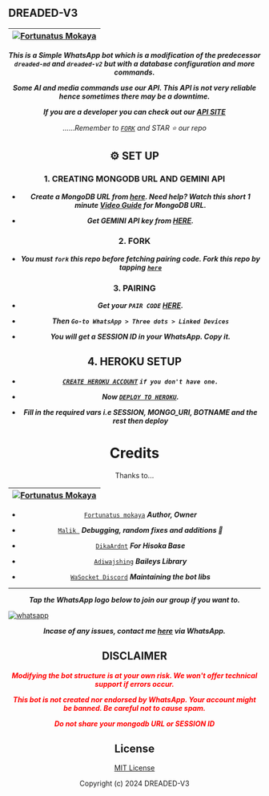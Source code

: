 ## DREADED-V3


<div align="center">

| [![Fortunatus Mokaya](https://github.com/Fortunatusmokaya.png?lenght=50width=50)](https://github.com/Fortunatusmokaya)|
|----|


***This is a Simple WhatsApp bot which is a modification of the predecessor `dreaded-md` and `dreaded-v2` but with a database configuration and more commands.***


 ***Some AI and media commands use our API. This API is not very reliable hence sometimes there may be a downtime.***

***If you are a developer you can check out our [API SITE](https://api.dreaded.site)***

......*Remember to  [`FORK`](https://github.com/Fortunatusmokaya/dreaded-v3/fork) and STAR ⭐ our repo*


 

 ## ⚙️ SET UP

 ### 1. CREATING MONGODB URL AND GEMINI API

- ***Create a MongoDB URL from [here](mongodb.com). Need help? Watch this short 1 minute [Video Guide](https://youtube.com/shorts/pIHvoXkwmq4?feature=share) for MongoDB URL.***

- ***Get GEMINI API key from [HERE](https://aistudio.google.com/app/apikey).***

 ### 2. FORK

- ***You must `fork` this repo before fetching pairing code. Fork this repo by tapping  [`here`](https://github.com/Fortunatusmokaya/dreaded-v3/fork)***

### 3. PAIRING

- ***Get your `PAIR CODE` [HERE](https://pair.dreaded.site).***

- ***Then `Go-to WhatsApp > Three dots > Linked Devices`***

 - ***You will get a SESSION ID in your WhatsApp. Copy it.***



## 4. HEROKU SETUP
      
   - ***[`CREATE HEROKU ACCOUNT`](https://signup.heroku.com/) `if you don't have one.`***

- ***Now [`DEPLOY TO HEROKU`](https://dashboard.heroku.com/new?template=https://github.com/Fortunatusmokaya/dreaded-v3).***

- ***Fill in the required vars i.e SESSION, MONGO_URI, BOTNAME and the rest then deploy***

# Credits

Thanks to...

<div align="center">

| [![Fortunatus Mokaya](https://github.com/Fortunatusmokaya.png?lenght=50width=50)](https://github.com/Fortunatusmokaya)|
|----|
* [`Fortunatus mokaya`](https://github.com/Fortunatusmokaya) ***Author, Owner***


* [`Malik `](https://github.com/darkLo1rd) ***Debugging, random fixes and additions 🌱***



* [`DikaArdnt`](https://github.com/DikaArdnt) ***For Hisoka Base***
* [`Adiwajshing`](https://github.com/WhiskeySockets/Baileys) ***Baileys Library***
* [`WaSocket Discord`](https://discord.gg/WeJM5FP9GG) ***Maintaining the bot libs***



---




***Tap the WhatsApp logo below to join our group if you want to.***




<p align="left">
  <a aria-label="Join our channel for updates" href="https://chat.whatsapp.com/HPik6o5GenqDBCosvXW3oe" target="_blank">
    <img alt="whatsapp" src="https://img.shields.io/badge/WA GROUP-25D366?style=for-the-badge&logo=whatsapp&logoColor=white" />
  </a>


***Incase of any issues, contact me  [here](https://wa.me/+254114018035) via WhatsApp.***

## DISCLAIMER

<span style="color: red;">***Modifying the bot structure is at your own risk. We won't offer technical support if errors occur.***</span>

<span style="color: red;">***This bot is not created nor endorsed by WhatsApp. Your account might be banned. Be careful not to cause spam.***</span>

<span style="color: red;">***Do not share your mongodb URL or SESSION ID***</span>

## License

[MIT License](https://github.com/Fortunatusmokaya/dreaded-v3/blob/main/LICENSE)

Copyright (c) 2024 DREADED-V3




